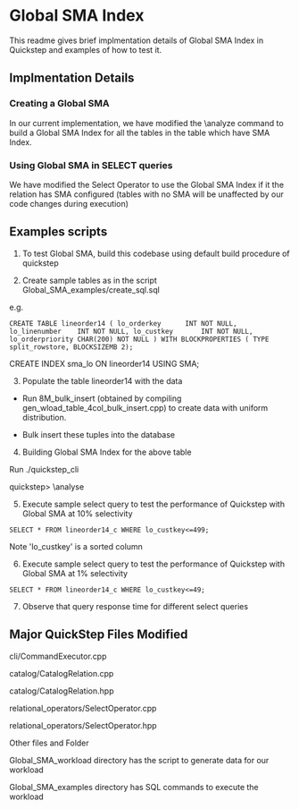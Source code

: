 # Global SMA Index


This readme gives brief implmentation details of Global SMA Index in Quickstep and examples of how to test it.


## Implmentation Details

### Creating a Global SMA

In our current implementation, we have modified the \analyze command to build a Global SMA Index for all the tables in the table which have SMA Index.

### Using Global SMA in SELECT queries

We have modified the Select Operator to use the Global SMA Index if it the relation has SMA configured (tables with no SMA will be unaffected by our code changes during execution)

## Examples scripts

1. To test Global SMA, build this codebase using default build procedure of quickstep

2. Create sample tables as in the script Global_SMA_examples/create_sql.sql

e.g.

`CREATE TABLE lineorder14 (
  lo_orderkey      INT NOT NULL,
  lo_linenumber    INT NOT NULL,
  lo_custkey       INT NOT NULL,
  lo_orderpriority CHAR(200) NOT NULL
) WITH BLOCKPROPERTIES (
TYPE split_rowstore,
BLOCKSIZEMB 2);`

CREATE INDEX sma_lo ON lineorder14 USING SMA;

3. Populate the table lineorder14 with the data

  * Run 8M_bulk_insert (obtained by compiling gen_wload_table_4col_bulk_insert.cpp) to create data with uniform distribution.

  * Bulk insert these tuples into the database


4. Building Global SMA Index for the above table

Run ./quickstep_cli

quickstep> \analyse


5. Execute sample select query to test the performance of Quickstep with Global SMA at 10% selectivity

`SELECT * FROM lineorder14_c WHERE lo_custkey<=499;`

Note 'lo_custkey' is a sorted column


6. Execute sample select query to test the performance of Quickstep with Global SMA at 1% selectivity

`SELECT * FROM lineorder14_c WHERE lo_custkey<=49;`

7. Observe that query response time for different select queries

## Major QuickStep Files Modified

cli/CommandExecutor.cpp

catalog/CatalogRelation.cpp

catalog/CatalogRelation.hpp

relational_operators/SelectOperator.cpp

relational_operators/SelectOperator.hpp

Other files and Folder

Global_SMA_workload directory has the script to generate data for our workload

Global_SMA_examples directory has SQL commands to execute the workload

